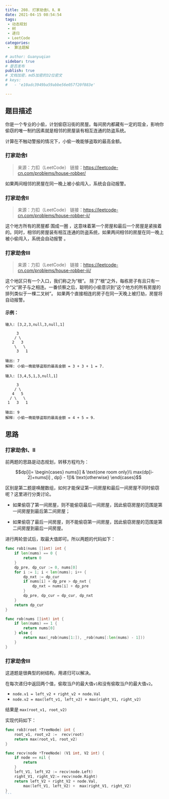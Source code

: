 ```yaml
---
title: 208. 打家劫舍Ⅰ、Ⅱ、Ⅲ
date: 2021-04-15 08:54:54
tags:
 - 动态规划
 - 树
 - 递归
 - LeetCode
categories:
 -  算法题解

# author: Guanyuqian
sidebar: true
# 是否发布
publish: true
# 文档加密，md5加密的32位密文
# keys:
# 	- 'e10adc3949ba59abbe56e057f20f883e'

---
```


## 题目描述

你是一个专业的小偷，计划偷窃沿街的房屋。每间房内都藏有一定的现金，影响你偷窃的唯一制约因素就是相邻的房屋装有相互连通的防盗系统。

计算在不触动警报的情况下，小偷一晚能够盗取的最高金额。

<!-- more -->

### 打家劫舍Ⅰ

> 来源：力扣（LeetCode）
> 链接：https://leetcode-cn.com/problems/house-robber/

如果两间相邻的房屋在同一晚上被小偷闯入，系统会自动报警。

### 打家劫舍Ⅱ

> 来源：力扣（LeetCode）
> 链接：https://leetcode-cn.com/problems/house-robber-ii/

这个地方所有的房屋都 围成一圈 ，这意味着第一个房屋和最后一个房屋是紧挨着的。同时，相邻的房屋装有相互连通的防盗系统，如果两间相邻的房屋在同一晚上被小偷闯入，系统会自动报警 。

### 打家劫舍Ⅲ

> 来源：力扣（LeetCode）
> 链接：https://leetcode-cn.com/problems/house-robber-iii/

这个地区只有一个入口，我们称之为“根”。 除了“根”之外，每栋房子有且只有一个“父“房子与之相连。一番侦察之后，聪明的小偷意识到“这个地方的所有房屋的排列类似于一棵二叉树”。 如果两个直接相连的房子在同一天晚上被打劫，房屋将自动报警。


#### 示例：

```
输入: [3,2,3,null,3,null,1]

     3
    / \
   2   3
    \   \ 
     3   1

输出: 7 
解释: 小偷一晚能够盗取的最高金额 = 3 + 3 + 1 = 7.

输入: [3,4,5,1,3,null,1]

     3
    / \
   4   5
  / \   \ 
 1   3   1

输出: 9
解释: 小偷一晚能够盗取的最高金额 = 4 + 5 = 9.
```

## 思路

### 打家劫舍Ⅰ、Ⅱ



前两题的思路是动态规划，转移方程均为： 

$$dp[i]=
\begin{cases}
nums[i] & \text{one room only}\\
max(dp[i-2]+nums[i] , dp[i - 1])& \text{otherwise}
\end{cases}$$

区别是第二题是唤醒数组，如何才能保证第一间房屋和最后一间房屋不同时偷窃呢？这里进行分类讨论。

- 如果偷窃了第一间房屋，则不能偷窃最后一间房屋，因此偷窃房屋的范围是第一间房屋到最后第二间房屋；

- 如果偷窃了最后一间房屋，则不能偷窃第一间房屋，因此偷窃房屋的范围是第二间房屋到最后一间房屋。

进行两轮尝试后，取最大值即可。所以两题的代码如下：

```go
func rob1(nums []int) int {
    if len(nums) == 0 {
        return 0
    }
    dp_pre, dp_cur := 0, nums[0]
    for i := 1; i < len(nums); i++ {
        dp_nxt := dp_cur
        if nums[i] + dp_pre > dp_nxt {
            dp_nxt = nums[i] + dp_pre
        }
        dp_pre, dp_cur = dp_cur, dp_nxt
    }
    return dp_cur
}

func rob(nums []int) int {
    if len(nums) == 1 {
        return nums[0]
    } else {
        return max(_rob(nums[1:]), _rob(nums[:len(nums) - 1]))
    }
}
```





### 打家劫舍Ⅲ

这道题是很典型的树结构，用递归可以解决。

在每次递归中返回两个值，偷取当户的最大值`v1`和没有偷取当户的最大值`v2`。

- `node.v1 = left_v2 + right_v2 + node.Val`
- `node.v2 = max(left_v1, left_v2) + max(right_V1, right_v2)`

结果是  `max(root_v1, root_v2)`

实现代码如下：

````go
func rob3(root *TreeNode) int {
    root_v1, root_v2 :=  recv(root)
    return max(root_v1, root_v2)
}

func recv(node *TreeNode) (V1 int, V2 int) {
    if node == nil {
        return
    }
    left_V1, left_V2 := recv(node.Left)
    right_V1, right_V2:= recv(node.Right)
    return left_V2 + right_V2 + node.Val,
        max(left_V1, left_V2) +  max(right_V1, right_V2)
}
```



